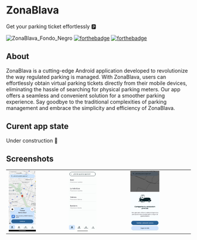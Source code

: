 # ZonaBlava

Get your parking ticket effortlessly :parking:

![ZonaBlava_Fondo_Negro](https://github.com/xicotet/ZonaBlava/assets/95344529/4074ce71-ec6e-438f-b5b0-3fb0044ce5bd)
[![forthebadge](https://forthebadge.com/images/badges/built-for-android.svg)](https://forthebadge.com)
[![forthebadge](https://forthebadge.com/images/badges/powered-by-coffee.svg)](https://forthebadge.com)

## About

ZonaBlava is a cutting-edge Android application developed to revolutionize the way regulated parking is managed. With ZonaBlava, users can effortlessly obtain virtual parking tickets directly from their mobile devices, eliminating the hassle of searching for physical parking meters. Our app offers a seamless and convenient solution for a smoother parking experience. Say goodbye to the traditional complexities of parking management and embrace the simplicity and efficiency of ZonaBlava.

## Curent app state
Under construction 🚧

## Screenshots
<table>
  <tr>
    <td><img src="./Media/final-home.png" width="50%" height="45%" style="border: none;" /></td>
    <td><img src="./Media/search.jpg" width="50%" height="45%" style="border: none;" /></td>
    <td><img src="./Media/fine-location.png" width="50%" height="45%" style="border: none;" /></td>
  </tr>
</table>




<!-- This is a comment in Markdown -->